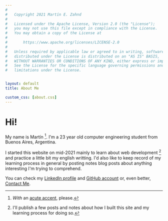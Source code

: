 ```yaml
---
#
#   Copyright 2021 Martín E. Zahnd
#
#   Licensed under the Apache License, Version 2.0 (the "License");
#   you may not use this file except in compliance with the License.
#   You may obtain a copy of the License at
#
#       https://www.apache.org/licenses/LICENSE-2.0
#
#   Unless required by applicable law or agreed to in writing, software
#   distributed under the License is distributed on an "AS IS" BASIS,
#   WITHOUT WARRANTIES OR CONDITIONS OF ANY KIND, either express or implied.
#   See the License for the specific language governing permissions and
#   limitations under the License.


layout: default
title: About Me

custom_css: [about.css]
---
```



# Hi!

My name is Martín [^acute-accent]. I'm a 23 year old computer engineering 
student from Buenos Aires, Argentina.

I started this website on mid-2021 mainly to learn about web development 
[^web-development] and practice a little bit my english writting. I'd also like
to keep record of my learning process in general by posting notes blog posts
about anything interesting I'm trying to comprehend.

You can check my [LinkedIn profile][lk-profile] and 
[GitHub account][gh-account] or, even better, [Contact Me][contact-link].

[^acute-accent]:
    *With* an [acute accent](https://en.wikipedia.org/wiki/Acute_accent), please.

[^web-development]:
    I'll publish a few posts and notes about how I built this site and my
    learning process for doing so.

[gh-account]: https://github.com/mzahnd/ "GitHub account"
[lk-profile]: https://www.linkedin.com/in/martin-e-zahnd/ "LinkedIn profile"
[contact-link]: /contact.html "Contact"
